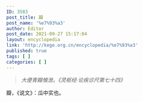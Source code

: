 ```yaml
---
ID: 3583
post_title: 瓣
post_name: '%e7%93%a3'
author: Editor
post_date: 2021-09-27 15:17:04
layout: encyclopedia
link: 'http://kege.org.cn/encyclopedia/%e7%93%a3'
published: true
tags: [ ]
categories: [ ]
---
```

<blockquote><em>大便青瓣飧泄。《灵枢经·论疾诊尺第七十四》</em></blockquote>
瓣，《说文》：瓜中实也。
